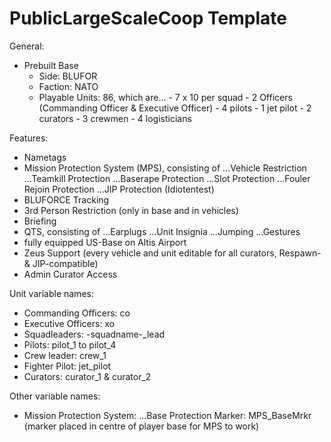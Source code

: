 # PublicLargeScaleCoop Template

General:
- Prebuilt Base
	- Side: BLUFOR
	- Faction: NATO
	- Playable Units: 86, which are...
			      - 7 x 10 per squad
			      - 2 Officers (Commanding Officer & Executive Officer)
			      - 4 pilots
			      - 1 jet pilot
			      - 2 curators
			      - 3 crewmen
				  - 4 logisticians


Features:

- Nametags
- Mission Protection System (MPS), consisting of
	...Vehicle Restriction
	...Teamkill Protection
	...Baserape Protection
	...Slot Protection
	...Fouler Rejoin Protection
	...JIP Protection (Idiotentest)
- BLUFORCE Tracking
- 3rd Person Restriction (only in base and in vehicles)
- Briefing
- QTS, consisting of
	...Earplugs
	...Unit Insignia
	...Jumping
	...Gestures
- fully equipped US-Base on Altis Airport
- Zeus Support (every vehicle and unit editable for all curators, Respawn- & JIP-compatible)
- Admin Curator Access


Unit variable names:

- Commanding Officers: co
- Executive Officers: xo
- Squadleaders: -squadname-_lead
- Pilots: pilot_1 to pilot_4
- Crew leader: crew_1
- Fighter Pilot: jet_pilot
- Curators: curator_1 & curator_2


Other variable names:

- Mission Protection System:
	...Base Protection Marker: MPS_BaseMrkr (marker placed in centre of player base for MPS to work)